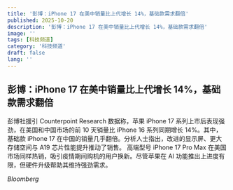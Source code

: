 ```yaml
---
title: '彭博：iPhone 17 在美中销量比上代增长 14%，基础款需求翻倍'
published: 2025-10-20
description: '彭博：iPhone 17 在美中销量比上代增长 14%，基础款需求翻倍'
image: ''
tags: [科技频道]
category: '科技频道'
draft: false
lang: ''
---
```


## 彭博：iPhone 17 在美中销量比上代增长 14%，基础款需求翻倍

彭博社援引 Counterpoint Research 数据称，苹果 iPhone 17 系列上市后表现强劲，在美国和中国市场的前 10 天销量比 iPhone 16 系列同期增长 14%。其中，基础款 iPhone 17 在中国的销量几乎翻倍。分析人士指出，改进的显示屏、更大存储空间与 A19 芯片性能提升推动了销售。
高端型号 iPhone 17 Pro Max 在美国市场同样热销，吸引疫情期间购机的用户换新。尽管苹果在 AI 功能推出上进度有限，但硬件升级帮助其维持强劲需求。

*Bloomberg*

